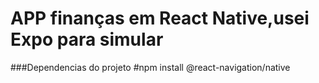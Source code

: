 # APP finanças em React Native,usei Expo para simular

###Dependencias do projeto
#npm install @react-navigation/native
